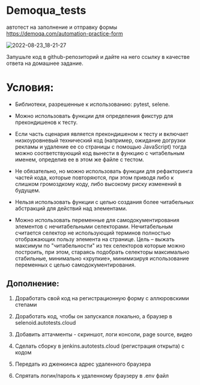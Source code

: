 
# 
# 
#  Demoqua_tests
автотест на заполнение и отправку формы https://demoqa.com/automation-practice-form

![2022-08-23_18-21-27](https://user-images.githubusercontent.com/106055633/186198964-c4f7c815-4bd8-43c6-b635-ae1168c652e0.png)



Запушьте код в github-репозиторий и дайте на него ссылку в качестве ответа на домашнее задание.

# Условия:

- Библиотеки, разрешенные к использованию: pytest, selene.

- Можно использовать функции для определения фикстур для прекондишенов к тесту.

- Если часть сценария является прекондишеном к тесту и включает низкоуровневый технический код (например, ожидание догрузки рекламы и удаление ее со страницы с помощью JavaScript)  тогда можно соответствующий код вынести в функцию с читабельным именем, определив ее в этом же файле с тестом.

- Не обязательно, но можно использовать функции для рефакторинга частей кода, которые повторяются, при этом приводя либо к слишком громоздкому коду, либо высокому риску изменений в будущем.

- Нельзя использовать функции с целью создания более читабельных абстракций для действий над элементами.

- Можно использовать переменные для самодокументирования элементов с нечитабельными селекторами. Нечитабельным считается селектор не использующий терминов полностью отображающих пользу элемента на странице. Цель – выжать максимум по "читабельности" из тех селекторов которые можно построить, при этом, стараясь подобрать селекторы максимально стабильные, минимально «хрупкие», минимизируя использование переменных с целью самодокументирования.


## Дополнение:

1. Доработать свой код на регистрационную форму с аллюровскими степами


2. Доработать код, чтобы он запускался локально, а браузер в selenoid.autotests.cloud


3. Добавить аттачменты - скриншот, логи консоли, page source, видео


4. Сделать сборку в jenkins.autotests.cloud (регистрация открыта) с кодом


5. Передать из дженкинса адрес удаленного браузера


6. Спрятать логин/пароль к удаленному браузеру в .env файл
